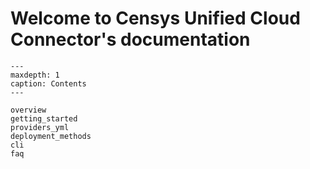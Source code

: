 # Welcome to Censys Unified Cloud Connector's documentation

```{toctree}
---
maxdepth: 1
caption: Contents
---

overview
getting_started
providers_yml
deployment_methods
cli
faq
```
